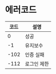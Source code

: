 # 에러코드

| 코드 | 설명        |
| ---- | ----------- |
| 0    | 성공        |
| -1   | 유지보수    |
| -102 | 인증 실패   |
| -112 | 로그인 제한 |
